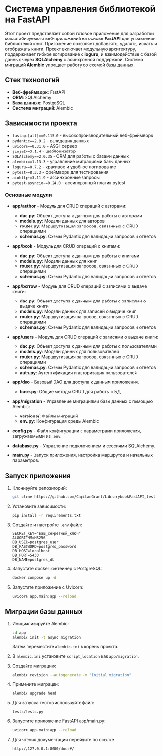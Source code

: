 ﻿# Cистема управления библиотекой на FastAPI

Этот проект представляет собой готовое приложение для разработки масштабируемого веб-приложений на основе **FastAPI** 
для управления библиотекой книг. Приложение позволяет добавлять, удалять, искать и отображать книги. 
Проект включает модульную архитектуру, поддерживает гибкое логирование с **loguru**, и взаимодействие с базой данных 
через **SQLAlchemy** с асинхронной поддержкой. Система миграций **Alembic** упрощает работу со схемой базы данных.

## Стек технологий

- **Веб-фреймворк**: FastAPI
- **ORM**: SQLAlchemy
- **База данных**: PostgeSQL
- **Система миграций**: Alembic

## Зависимости проекта

- `fastapi[all]==0.115.0` - высокопроизводительный веб-фреймворк
- `pydantic==2.9.2` - валидация данных
- `uvicorn==0.31.0` - ASGI-сервер
- `jinja2==3.1.4` - шаблонизатор
- `SQLAlchemy==2.0.35` - ORM для работы с базами данных
- `alembic==1.13.3` - управление миграциями базы данных
- `loguru==0.7.2` - красивое и удобное логирование
- `pytest~=8.3.3` - фреймворк для тестирования
- `aiohttp~=3.11.9` - ассинхронные запросы
- `pytest-asyncio~=0.24.0` - ассинхронный плагин pytest


### Основные модули

- **app/author** - Модуль для CRUD операций с авторами:
    - **dao.py**: Объект доступа к данным для работы с авторами
    - **models.py**: Модели данных для авторов
    - **router.py**: Маршрутизация запросов, связанных с CRUD  операциями
    - **schemas.py**: Схемы Pydantic для валидации запросов и ответов
- **app/book** - Модуль для CRUD операций с книгами:
    - **dao.py**: Объект доступа к данным для работы с книгами
    - **models.py**: Модели данных для книг
    - **router.py**: Маршрутизация запросов, связанных с CRUD  операциями
    - **schemas.py**: Схемы Pydantic для валидации запросов и ответов
- **app/borrow** - Модуль для CRUD операций с записями о выдаче книги:
    - **dao.py**: Объект доступа к данным для работы с записями о выдаче книги
    - **models.py**: Модели данных для записей о выдаче книг
    - **router.py**: Маршрутизация запросов, связанных с CRUD  операциями
    - **schemas.py**: Схемы Pydantic для валидации запросов и ответов
- **app/users** - Модуль для CRUD операций с записями о выдаче книги:
    - **dao.py**: Объект доступа к данным для работы с пользователями
    - **models.py**: Модели данных для пользователей
    - **router.py**: Маршрутизация запросов, связанных с CRUD  операциями
    - **schemas.py**: Схемы Pydantic для валидации запросов и ответов
    - **auth.py**: Аутентификация и авторизация пользователей


- **app/dao** - Базовый DAO для доступа к данным приложения.
    - **base.py**: Общие методы CRUD для работы с БД

- **app/migration** - Управление миграциями базы данных с помощью Alembic:
    - **versions/**: Файлы миграций
    - **env.py**: Конфигурация среды Alembic


- **config.py** - Файл конфигурации с параметрами приложения, загружаемыми из `.env`.

- **database.py** - Управление подключением и сессиями SQLAlchemy.

- **main.py** - Запуск приложения, настройка маршрутов и начальных параметров.


## Запуск приложения

1. Клонируйте репозиторий:

   ```bash
   git clone https://github.com/CapitanGrant/LibrarybookFastAPI_test
   ```

2. Установите зависимости:

   ```bash
   pip install -r requirements.txt
   ```

3. Создайте и настройте `.env` файл:

   ```env
   SECRET_KEY="ваш_секретный_ключ"
   ALGORITHM=HS256
   DB_USER=postgres_user
   DB_PASSWORD=postgres_password
   DB_HOST=localhost
   DB_PORT=5433
   DB_NAME=postgres_db
   ```
4. Запустите docker контейнер c PostgreSQL:

   ```bash
   docker compose up -d
   ```

5. Запустите приложение с Uvicorn:

   ```bash
   uvicorn app.main:app --reload
   ```

## Миграции базы данных

1. Инициализируйте Alembic:

   ```bash
   cd app
   alembic init -t async migration
   ```

   Затем переместите `alembic.ini` в корень проекта.

2. В `alembic.ini` установите `script_location` как `app/migration`.

3. Создайте миграцию:

   ```bash
   alembic revision --autogenerate -m "Initial migration"
   ```

4. Примените миграции:

   ```bash
   alembic upgrade head
   ```
5. Для запуска тестов используйте файл:
    ```bash
   tests/tests.py
   ```
6. Запустите приложение FastAPI app/main.py:
    ```bash
   uvicorn app.main:app --reload
   ```
7. Для чтения документации перейдите по ссылке
   ```браузер
   http://127.0.0.1:8000/docs#/
   ```
